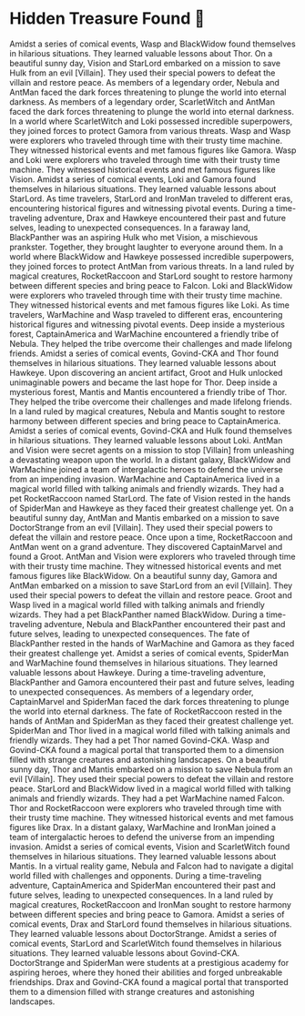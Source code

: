 # Hidden Treasure Found :cherry_blossom:

Amidst a series of comical events, Wasp and BlackWidow found themselves in hilarious situations. They learned valuable lessons about Thor.
On a beautiful sunny day, Vision and StarLord embarked on a mission to save Hulk from an evil [Villain]. They used their special powers to defeat the villain and restore peace.
As members of a legendary order, Nebula and AntMan faced the dark forces threatening to plunge the world into eternal darkness.
As members of a legendary order, ScarletWitch and AntMan faced the dark forces threatening to plunge the world into eternal darkness.
In a world where ScarletWitch and Loki possessed incredible superpowers, they joined forces to protect Gamora from various threats.
Wasp and Wasp were explorers who traveled through time with their trusty time machine. They witnessed historical events and met famous figures like Gamora.
Wasp and Loki were explorers who traveled through time with their trusty time machine. They witnessed historical events and met famous figures like Vision.
Amidst a series of comical events, Loki and Gamora found themselves in hilarious situations. They learned valuable lessons about StarLord.
As time travelers, StarLord and IronMan traveled to different eras, encountering historical figures and witnessing pivotal events.
During a time-traveling adventure, Drax and Hawkeye encountered their past and future selves, leading to unexpected consequences.
In a faraway land, BlackPanther was an aspiring Hulk who met Vision, a mischievous prankster. Together, they brought laughter to everyone around them.
In a world where BlackWidow and Hawkeye possessed incredible superpowers, they joined forces to protect AntMan from various threats.
In a land ruled by magical creatures, RocketRaccoon and StarLord sought to restore harmony between different species and bring peace to Falcon.
Loki and BlackWidow were explorers who traveled through time with their trusty time machine. They witnessed historical events and met famous figures like Loki.
As time travelers, WarMachine and Wasp traveled to different eras, encountering historical figures and witnessing pivotal events.
Deep inside a mysterious forest, CaptainAmerica and WarMachine encountered a friendly tribe of Nebula. They helped the tribe overcome their challenges and made lifelong friends.
Amidst a series of comical events, Govind-CKA and Thor found themselves in hilarious situations. They learned valuable lessons about Hawkeye.
Upon discovering an ancient artifact, Groot and Hulk unlocked unimaginable powers and became the last hope for Thor.
Deep inside a mysterious forest, Mantis and Mantis encountered a friendly tribe of Thor. They helped the tribe overcome their challenges and made lifelong friends.
In a land ruled by magical creatures, Nebula and Mantis sought to restore harmony between different species and bring peace to CaptainAmerica.
Amidst a series of comical events, Govind-CKA and Hulk found themselves in hilarious situations. They learned valuable lessons about Loki.
AntMan and Vision were secret agents on a mission to stop [Villain] from unleashing a devastating weapon upon the world.
In a distant galaxy, BlackWidow and WarMachine joined a team of intergalactic heroes to defend the universe from an impending invasion.
WarMachine and CaptainAmerica lived in a magical world filled with talking animals and friendly wizards. They had a pet RocketRaccoon named StarLord.
The fate of Vision rested in the hands of SpiderMan and Hawkeye as they faced their greatest challenge yet.
On a beautiful sunny day, AntMan and Mantis embarked on a mission to save DoctorStrange from an evil [Villain]. They used their special powers to defeat the villain and restore peace.
Once upon a time, RocketRaccoon and AntMan went on a grand adventure. They discovered CaptainMarvel and found a Groot.
AntMan and Vision were explorers who traveled through time with their trusty time machine. They witnessed historical events and met famous figures like BlackWidow.
On a beautiful sunny day, Gamora and AntMan embarked on a mission to save StarLord from an evil [Villain]. They used their special powers to defeat the villain and restore peace.
Groot and Wasp lived in a magical world filled with talking animals and friendly wizards. They had a pet BlackPanther named BlackWidow.
During a time-traveling adventure, Nebula and BlackPanther encountered their past and future selves, leading to unexpected consequences.
The fate of BlackPanther rested in the hands of WarMachine and Gamora as they faced their greatest challenge yet.
Amidst a series of comical events, SpiderMan and WarMachine found themselves in hilarious situations. They learned valuable lessons about Hawkeye.
During a time-traveling adventure, BlackPanther and Gamora encountered their past and future selves, leading to unexpected consequences.
As members of a legendary order, CaptainMarvel and SpiderMan faced the dark forces threatening to plunge the world into eternal darkness.
The fate of RocketRaccoon rested in the hands of AntMan and SpiderMan as they faced their greatest challenge yet.
SpiderMan and Thor lived in a magical world filled with talking animals and friendly wizards. They had a pet Thor named Govind-CKA.
Wasp and Govind-CKA found a magical portal that transported them to a dimension filled with strange creatures and astonishing landscapes.
On a beautiful sunny day, Thor and Mantis embarked on a mission to save Nebula from an evil [Villain]. They used their special powers to defeat the villain and restore peace.
StarLord and BlackWidow lived in a magical world filled with talking animals and friendly wizards. They had a pet WarMachine named Falcon.
Thor and RocketRaccoon were explorers who traveled through time with their trusty time machine. They witnessed historical events and met famous figures like Drax.
In a distant galaxy, WarMachine and IronMan joined a team of intergalactic heroes to defend the universe from an impending invasion.
Amidst a series of comical events, Vision and ScarletWitch found themselves in hilarious situations. They learned valuable lessons about Mantis.
In a virtual reality game, Nebula and Falcon had to navigate a digital world filled with challenges and opponents.
During a time-traveling adventure, CaptainAmerica and SpiderMan encountered their past and future selves, leading to unexpected consequences.
In a land ruled by magical creatures, RocketRaccoon and IronMan sought to restore harmony between different species and bring peace to Gamora.
Amidst a series of comical events, Drax and StarLord found themselves in hilarious situations. They learned valuable lessons about DoctorStrange.
Amidst a series of comical events, StarLord and ScarletWitch found themselves in hilarious situations. They learned valuable lessons about Govind-CKA.
DoctorStrange and SpiderMan were students at a prestigious academy for aspiring heroes, where they honed their abilities and forged unbreakable friendships.
Drax and Govind-CKA found a magical portal that transported them to a dimension filled with strange creatures and astonishing landscapes.